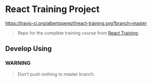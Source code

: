 # React Training Project

https://travis-ci.org/albertoperezf/react-training.svg?branch=master

> Repo for the complete training course from [React Training](https://reacttraining.com/).

## Develop Using

### WARNING

> Don't push nothing to master branch.
